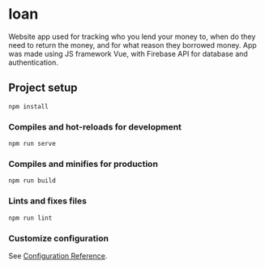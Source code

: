 # loan
Website app used for tracking who you lend your money to, when do they need to return the money, and for what reason they borrowed money. App was made using JS framework Vue, with Firebase API for database and authentication.

## Project setup
```
npm install
```

### Compiles and hot-reloads for development
```
npm run serve
```

### Compiles and minifies for production
```
npm run build
```

### Lints and fixes files
```
npm run lint
```

### Customize configuration
See [Configuration Reference](https://cli.vuejs.org/config/).
